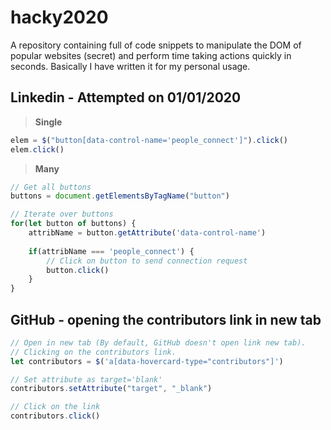 # hacky2020

A repository containing full of code snippets to manipulate the DOM of popular websites (secret) and perform time taking actions quickly in seconds. Basically I have written it for my personal usage.

## Linkedin - Attempted on 01/01/2020

> **Single**

```javascript
elem = $("button[data-control-name='people_connect']").click()
elem.click()
````

> **Many**

```javascript
// Get all buttons
buttons = document.getElementsByTagName("button")

// Iterate over buttons
for(let button of buttons) {
    attribName = button.getAttribute('data-control-name')
    
    if(attribName === 'people_connect') {
        // Click on button to send connection request
        button.click() 
    }
}
```


## GitHub - opening the contributors link in new tab

```javascript
// Open in new tab (By default, GitHub doesn't open link new tab).
// Clicking on the contributors link.
let contributors = $('a[data-hovercard-type="contributors"]')

// Set attribute as target='blank'
contributors.setAttribute("target", "_blank")

// Click on the link
contributors.click()
```

